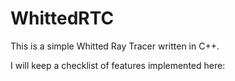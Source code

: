 # WhittedRTC

This is a simple Whitted Ray Tracer written in C++.

I will keep a checklist of features implemented here:

